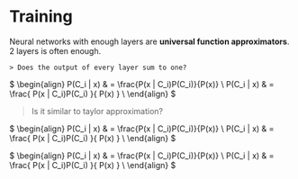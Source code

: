 Training
========

Neural networks with enough layers are **universal function approximators**. 2 layers is often enough.

```
> Does the output of every layer sum to one?
```

$
\begin{align}
	P(C_i | x) & = \frac{P(x | C_i)P(C_i)}{P(x)} \\
	P(C_i | x) & = \frac{
		P(x | C_i)P(C_i)
	}{
		P(x)
	}                                            \\
\end{align}
$

> Is it similar to taylor approximation?

$
\begin{align}
	P(C_i | x) & = \frac{P(x | C_i)P(C_i)}{P(x)} \\
	P(C_i | x) & = \frac{
		P(x | C_i)P(C_i)
	}{
		P(x)
	}                                            \\
\end{align}
$


$
\begin{align}
	P(C_i | x) & = \frac{P(x | C_i)P(C_i)}{P(x)} \\
	P(C_i | x) & = \frac{
		P(x | C_i)P(C_i)
	}{
		P(x)
	}                                            \\
\end{align}
$

